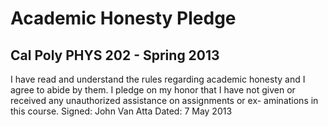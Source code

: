 Academic Honesty Pledge
=====
Cal Poly PHYS 202 - Spring 2013
----
I have read and understand the rules regarding academic honesty and I agree to abide by them. I pledge on my honor that I have not given or received any unauthorized assistance on assignments or ex- aminations in this course.
Signed: John Van Atta Dated: 7 May 2013
